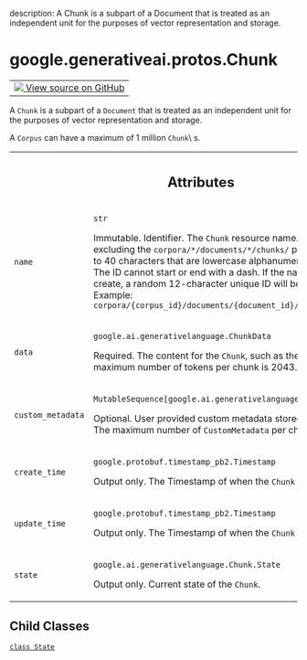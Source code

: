 description: A Chunk is a subpart of a Document that is treated as an independent unit for the purposes of vector representation and storage.

<div itemscope itemtype="http://developers.google.com/ReferenceObject">
<meta itemprop="name" content="google.generativeai.protos.Chunk" />
<meta itemprop="path" content="Stable" />
<meta itemprop="property" content="State"/>
</div>

# google.generativeai.protos.Chunk

<!-- Insert buttons and diff -->

<table class="tfo-notebook-buttons tfo-api nocontent">
<td>
  <a target="_blank" href="https://github.com/googleapis/google-cloud-python/tree/main/packages/google-ai-generativelanguage/google/ai/generativelanguage_v1beta/types/retriever.py#L310-L388">
    <img src="https://www.tensorflow.org/images/GitHub-Mark-32px.png" />
    View source on GitHub
  </a>
</td>
</table>



A ``Chunk`` is a subpart of a ``Document`` that is treated as an independent unit for the purposes of vector representation and storage.

<!-- Placeholder for "Used in" -->
 A ``Corpus`` can have a maximum of 1 million ``Chunk``\ s.



<!-- Tabular view -->
 <table class="responsive fixed orange">
<colgroup><col width="214px"><col></colgroup>
<tr><th colspan="2"><h2 class="add-link">Attributes</h2></th></tr>

<tr>
<td>

`name`<a id="name"></a>

</td>
<td>

`str`

Immutable. Identifier. The ``Chunk`` resource name. The ID
(name excluding the `corpora/*/documents/*/chunks/` prefix)
can contain up to 40 characters that are lowercase
alphanumeric or dashes (-). The ID cannot start or end with
a dash. If the name is empty on create, a random
12-character unique ID will be generated. Example:
``corpora/{corpus_id}/documents/{document_id}/chunks/123a456b789c``

</td>
</tr><tr>
<td>

`data`<a id="data"></a>

</td>
<td>

`google.ai.generativelanguage.ChunkData`

Required. The content for the ``Chunk``, such as the text
string. The maximum number of tokens per chunk is 2043.

</td>
</tr><tr>
<td>

`custom_metadata`<a id="custom_metadata"></a>

</td>
<td>

`MutableSequence[google.ai.generativelanguage.CustomMetadata]`

Optional. User provided custom metadata stored as key-value
pairs. The maximum number of ``CustomMetadata`` per chunk is
20.

</td>
</tr><tr>
<td>

`create_time`<a id="create_time"></a>

</td>
<td>

`google.protobuf.timestamp_pb2.Timestamp`

Output only. The Timestamp of when the ``Chunk`` was
created.

</td>
</tr><tr>
<td>

`update_time`<a id="update_time"></a>

</td>
<td>

`google.protobuf.timestamp_pb2.Timestamp`

Output only. The Timestamp of when the ``Chunk`` was last
updated.

</td>
</tr><tr>
<td>

`state`<a id="state"></a>

</td>
<td>

`google.ai.generativelanguage.Chunk.State`

Output only. Current state of the ``Chunk``.

</td>
</tr>
</table>



## Child Classes
[`class State`](../../../google/generativeai/protos/Chunk/State.md)

